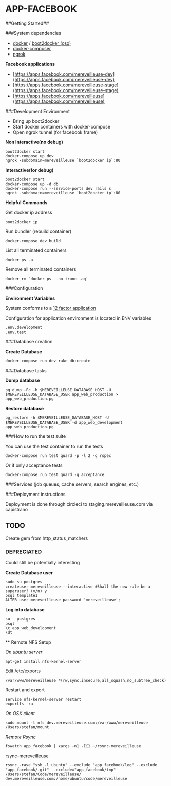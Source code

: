 APP-FACEBOOK
=======

##Getting Started##

###System dependencies

* [docker](https://www.docker.com) / [boot2docker (osx)](https://github.com/boot2docker/boot2docker)
* [docker-composer](https://github.com/docker/compose)
* [ngrok](https://ngrok.com/) 

**Facebook applications**

* [https://apps.facebook.com/mereveilleuse-dev](https://apps.facebook.com/mereveilleuse-dev)
* [https://apps.facebook.com/mereveilleuse-stage](https://apps.facebook.com/mereveilleuse-stage)
* [https://apps.facebook.com/mereveilleuse](https://apps.facebook.com/mereveilleuse)



###Development Environment

* Bring up boot2docker
* Start docker containers with docker-compose
* Open ngrok tunnel (for facebook frame)
  
**Non Interactive(no debug)**

    boot2docker start
    docker-compose up dev
    ngrok -subdomain=mereveilleuse `boot2docker ip`:80

**Interactive(for debug)**
    
    boot2docker start
    docker-compose up -d db
    docker-compose run --service-ports dev rails s
    ngrok -subdomain=mereveilleuse `boot2docker ip`:80





**Helpful Commands**

Get docker ip address

    boot2docker ip

Run bundler (rebuild container)
    
    docker-compose dev build

List all terminated containers

    docker ps -a

Remove all terminated containers

    docker rm `docker ps --no-trunc -aq`



###Configuration

**Environment Variables**

System conforms to a [12 factor application](http://12factor.net)

Configuration for application environment is located in ENV variables

    .env.development
    .env.test



###Database creation

**Create Database**

    docker-compose run dev rake db:create

###Database tasks

**Dump database**

    pg_dump -Fc -h $MEREVEILLEUSE_DATABASE_HOST -U $MEREVEILLEUSE_DATABASE_USER app_web_production > app_web_production.pg

**Restore database**
    
    pg_restore -h $MEREVEILLEUSE_DATABASE_HOST -U $MEREVEILLEUSE_DATABASE_USER -d app_web_development app_web_production.pg



###How to run the test suite

You can use the test container to run the tests

    docker-compose run test guard -p -l 2 -g rspec

Or if only acceptance tests

    docker-compose run test guard -g acceptance


###Services (job queues, cache servers, search engines, etc.)




###Deployment instructions

Deployment is done through circleci to staging.mereveilleuse.com via capistrano



## TODO ##

Create gem from http_status_matchers





### DEPRECIATED ###

Could still be potentially interesting

**Create Database user**

    sudo su postgres
    createuser mereveilleuse --interactive #Shall the new role be a superuser? (y/n) y
    psql template1
    ALTER user mereveilleuse password 'mereveilleuse';

**Log into database**

    su - postgres
    psql
    \c app_web_development
    \dt
    
** Remote NFS Setup

*On ubuntu server*

    apt-get install nfs-kernel-server

Edit /etc/exports

    /var/www/mereveilleuse *(rw,sync,insecure,all_squash,no_subtree_check)

Restart and export

    service nfs-kernel-server restart
    exportfs -ra


*On OSX client*

    sudo mount -t nfs dev.mereveilleuse.com:/var/www/mereveilleuse /Users/stefan/mount


*Remote Rsync*

    fswatch app_facebook | xargs -n1 -I{} ~/rsync-mereveilleuse

rsync-mereveilleuse

    rsync -rave "ssh -l ubuntu" --exclude "app_facebook/log" --exclude "app_facebook/.git" --exclude="app_facebook/tmp" /Users/stefan/Code/mereveilleuse/ dev.mereveilleuse.com:/home/ubuntu/code/mereveilleuse
